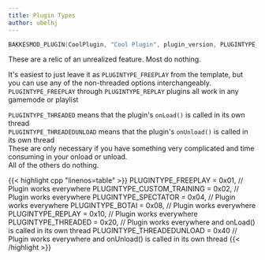 ```yaml
---
title: Plugin Types
author: ubelhj
---
```

```cpp
BAKKESMOD_PLUGIN(CoolPlugin, "Cool Plugin", plugin_version, PLUGINTYPE_FREEPLAY)
```

These are a relic of an unrealized feature. Most do nothing.

It's easiest to just leave it as `PLUGINTYPE_FREEPLAY` from the template, but you can use any of the non-threaded options interchangeably.  
`PLUGINTYPE_FREEPLAY` through `PLUGINTYPE_REPLAY` plugins all work in any gamemode or playlist

`PLUGINTYPE_THREADED` means that the plugin's `onLoad()` is called in its own thread  
`PLUGINTYPE_THREADEDUNLOAD` means that the plugin's `onUnload()` is called in its own thread  
These are only necessary if you have something very complicated and time consuming in your onload or unload.  
All of the others do nothing.  


{{< highlight cpp "linenos=table" >}}
PLUGINTYPE_FREEPLAY = 0x01, // Plugin works everywhere
PLUGINTYPE_CUSTOM_TRAINING = 0x02, // Plugin works everywhere
PLUGINTYPE_SPECTATOR = 0x04, // Plugin works everywhere
PLUGINTYPE_BOTAI = 0x08, // Plugin works everywhere
PLUGINTYPE_REPLAY = 0x10, // Plugin works everywhere
PLUGINTYPE_THREADED = 0x20, // Plugin works everywhere and onLoad() is called in its own thread
PLUGINTYPE_THREADEDUNLOAD = 0x40 // Plugin works everywhere and onUnload() is called in its own thread
{{< /highlight >}}